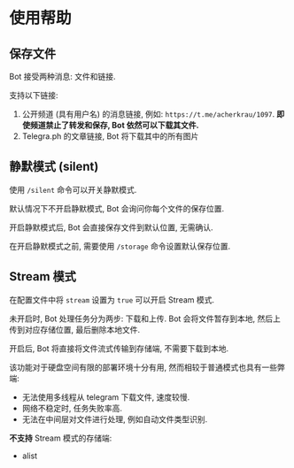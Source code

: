 # 使用帮助

## 保存文件

Bot 接受两种消息: 文件和链接.

支持以下链接:

1. 公开频道 (具有用户名) 的消息链接, 例如: `https://t.me/acherkrau/1097`. **即使频道禁止了转发和保存, Bot 依然可以下载其文件.**
2. Telegra.ph 的文章链接, Bot 将下载其中的所有图片

## 静默模式 (silent)

使用 `/silent` 命令可以开关静默模式.

默认情况下不开启静默模式, Bot 会询问你每个文件的保存位置.

开启静默模式后, Bot 会直接保存文件到默认位置, 无需确认.

在开启静默模式之前, 需要使用 `/storage` 命令设置默认保存位置.

## Stream 模式

在配置文件中将 `stream` 设置为 `true` 可以开启 Stream 模式.

未开启时, Bot 处理任务分为两步: 下载和上传. Bot 会将文件暂存到本地, 然后上传到对应存储位置, 最后删除本地文件.

开启后, Bot 将直接将文件流式传输到存储端, 不需要下载到本地.

该功能对于硬盘空间有限的部署环境十分有用, 然而相较于普通模式也具有一些弊端:

- 无法使用多线程从 telegram 下载文件, 速度较慢.
- 网络不稳定时, 任务失败率高.
- 无法在中间层对文件进行处理, 例如自动文件类型识别.

**不支持** Stream 模式的存储端:

- alist